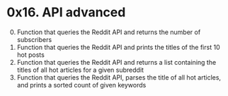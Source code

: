# 0x16. API advanced

0. Function that queries the Reddit API and returns the number of subscribers
1. Function that queries the Reddit API and prints the titles of the first 10 hot posts
2. Function that queries the Reddit API and returns a list containing the titles of all hot articles for a given subreddit
100. Function that queries the Reddit API, parses the title of all hot articles, and prints a sorted count of given keywords
